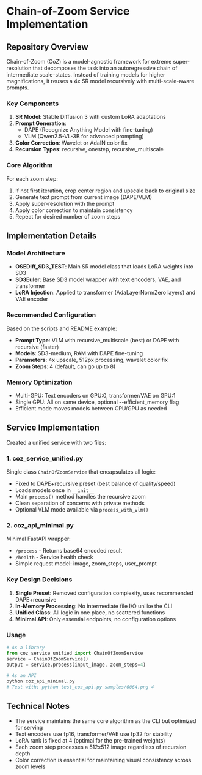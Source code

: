 # Chain-of-Zoom Service Implementation

## Repository Overview

Chain-of-Zoom (CoZ) is a model-agnostic framework for extreme super-resolution that decomposes the task into an autoregressive chain of intermediate scale-states. Instead of training models for higher magnifications, it reuses a 4x SR model recursively with multi-scale-aware prompts.

### Key Components

1. **SR Model**: Stable Diffusion 3 with custom LoRA adaptations
2. **Prompt Generation**: 
   - DAPE (Recognize Anything Model with fine-tuning)
   - VLM (Qwen2.5-VL-3B for advanced prompting)
3. **Color Correction**: Wavelet or AdaIN color fix
4. **Recursion Types**: recursive, onestep, recursive_multiscale

### Core Algorithm

For each zoom step:
1. If not first iteration, crop center region and upscale back to original size
2. Generate text prompt from current image (DAPE/VLM)
3. Apply super-resolution with the prompt
4. Apply color correction to maintain consistency
5. Repeat for desired number of zoom steps

## Implementation Details

### Model Architecture

- **OSEDiff_SD3_TEST**: Main SR model class that loads LoRA weights into SD3
- **SD3Euler**: Base SD3 model wrapper with text encoders, VAE, and transformer
- **LoRA Injection**: Applied to transformer (AdaLayerNormZero layers) and VAE encoder

### Recommended Configuration

Based on the scripts and README example:
- **Prompt Type**: VLM with recursive_multiscale (best) or DAPE with recursive (faster)
- **Models**: SD3-medium, RAM with DAPE fine-tuning
- **Parameters**: 4x upscale, 512px processing, wavelet color fix
- **Zoom Steps**: 4 (default, can go up to 8)

### Memory Optimization

- Multi-GPU: Text encoders on GPU:0, transformer/VAE on GPU:1
- Single GPU: All on same device, optional --efficient_memory flag
- Efficient mode moves models between CPU/GPU as needed

## Service Implementation

Created a unified service with two files:

### 1. coz_service_unified.py

Single class `ChainOfZoomService` that encapsulates all logic:
- Fixed to DAPE+recursive preset (best balance of quality/speed)
- Loads models once in `__init__`
- Main `process()` method handles the recursive zoom
- Clean separation of concerns with private methods
- Optional VLM mode available via `process_with_vlm()`

### 2. coz_api_minimal.py

Minimal FastAPI wrapper:
- `/process` - Returns base64 encoded result
- `/health` - Service health check
- Simple request model: image, zoom_steps, user_prompt

### Key Design Decisions

1. **Single Preset**: Removed configuration complexity, uses recommended DAPE+recursive
2. **In-Memory Processing**: No intermediate file I/O unlike the CLI
3. **Unified Class**: All logic in one place, no scattered functions
4. **Minimal API**: Only essential endpoints, no configuration options

### Usage

```python
# As a library
from coz_service_unified import ChainOfZoomService
service = ChainOfZoomService()
output = service.process(input_image, zoom_steps=4)

# As an API
python coz_api_minimal.py
# Test with: python test_coz_api.py samples/0064.png 4
```

## Technical Notes

- The service maintains the same core algorithm as the CLI but optimized for serving
- Text encoders use fp16, transformer/VAE use fp32 for stability
- LoRA rank is fixed at 4 (optimal for the pre-trained weights)
- Each zoom step processes a 512x512 image regardless of recursion depth
- Color correction is essential for maintaining visual consistency across zoom levels